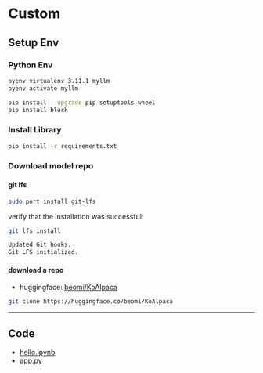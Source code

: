 # Custom

## Setup Env

### Python Env

```bash
pyenv virtualenv 3.11.1 myllm
pyenv activate myllm
```

```bash
pip install --upgrade pip setuptools wheel
pip install black
```

### Install Library

```bash
pip install -r requirements.txt
```

### Download model repo

#### git lfs

```bash
sudo port install git-lfs
```

verify that the installation was successful:

```bash
git lfs install

Updated Git hooks.
Git LFS initialized.
```

#### download a repo

- huggingface: [beomi/KoAlpaca](https://huggingface.co/beomi/KoAlpaca)

```bash
git clone https://huggingface.co/beomi/KoAlpaca
```

---

## Code

- [hello.ipynb](hello.ipynb)
- [app.py](app.py)
